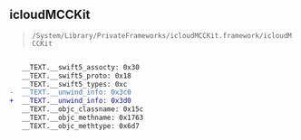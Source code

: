 ## icloudMCCKit

> `/System/Library/PrivateFrameworks/icloudMCCKit.framework/icloudMCCKit`

```diff

   __TEXT.__swift5_assocty: 0x30
   __TEXT.__swift5_proto: 0x18
   __TEXT.__swift5_types: 0xc
-  __TEXT.__unwind_info: 0x3c0
+  __TEXT.__unwind_info: 0x3d0
   __TEXT.__objc_classname: 0x15c
   __TEXT.__objc_methname: 0x1763
   __TEXT.__objc_methtype: 0x6d7

```
